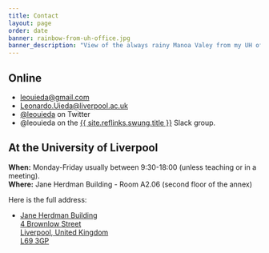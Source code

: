 ```yaml
---
title: Contact
layout: page
order: date
banner: rainbow-from-uh-office.jpg
banner_description: "View of the always rainy Manoa Valey from my UH office window."
---
```



<h2>Online</h2>

<ul class="fa-ul contact">
    <li><i class="fa-li fa fa-envelope fa-fw"></i>
    <a href="mailto:leouieda@gmail.com">leouieda@gmail.com</a>
    </li>
    <li><i class="fa-li fa fa-envelope fa-fw"></i>
    <a href="mailto:Leonardo.Uieda@liverpool.ac.uk">Leonardo.Uieda@liverpool.ac.uk</a>
    </li>
    <li><i class="fa-li fa fa-twitter fa-fw"></i>
    <a href="https://twitter.com/leouieda">@leouieda</a> on Twitter
    </li>
    <li><i class="fa-li fa fa-slack fa-fw"></i>
    @leouieda on the
    <a href="{{ site.reflinks.swung.url }}">{{ site.reflinks.swung.title }}</a>
    Slack group.
    </li>
</ul>


<h2>At the University of Liverpool</h2>

**When:** Monday-Friday usually between 9:30-18:00 (unless teaching or in a
meeting).
<br>
**Where:** Jane Herdman Building - Room A2.06 (second floor of the annex)

Here is the full address:

<ul class="fa-ul">
    <li><i class="fa-li fa fa-map-marker fa-fw"></i>
    <a href="https://goo.gl/maps/6F7Uj5g2hxEEkKor8">
    Jane Herdman Building
    <br>
    4 Brownlow Street
    <br>
    Liverpool, United Kingdom
    <br>
    L69 3GP
    </a>
    </li>
</ul>
